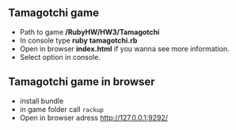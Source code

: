 ## Tamagotchi game 
- Path to game **/RubyHW/HW3/Tamagotchi**
- In console type **ruby tamagotchi.rb**
- Open in browser  **index.html** if you wanna see more information.
- Select option in console.

## Tamagotchi game in browser
- install bundle
- in game folder call `rackup`
- Open in browser adress http://127.0.0.1:9292/